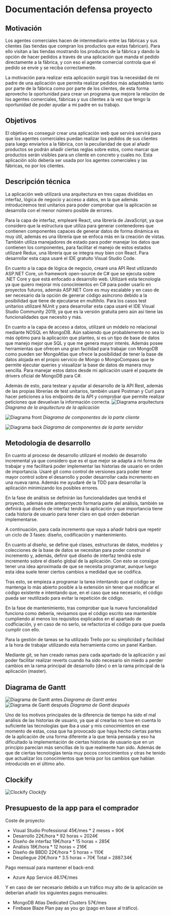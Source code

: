 # Documentación defensa proyecto

## Motivación

Los agentes comerciales hacen de intermediario entre las fábricas y sus clientes (las tiendas que compran los productos que estas fabrican). Para ello visitan a las tiendas mostrando los productos de la fábrica y dando la opción de hacer pedidos a través de una aplicación que manda el pedido directamente a la fábrica, y con eso el agente comercial controla que el pedido se envíe y se reciba correctamente.

La motivación para realizar esta aplicación surgió tras la necesidad de mi padre de una aplicación que permita realizar pedidos más adaptables tanto por parte de la fábrica como por parte de los clientes, de esta forma aprovecho la oportunidad para crear un programa que mejore la relación de los agentes comerciales, fábricas y sus clientes a la vez que tengo la oportunidad de poder ayudar a mi padre en su trabajo.

## Objetivos

El objetivo es conseguir crear una aplicación web que servirá servirá para que los agentes comerciales puedan realizar los pedidos de sus clientes para luego enviarlos a la fábrica, con la peculiaridad de que al añadir productos se podrán añadir ciertas reglas sobre estos, como marcar que productos serán visibles para un cliente en concreto y cuales no. Esta aplicación sólo debería ser usada por los agentes comerciales y las fábricas, no por los clientes.

## Descripción técnica

La aplicación web utilizará una arquitectura en tres capas divididas en interfaz, lógica de negocio y acceso a datos, en la que además introduciremos test unitarios para poder comprobar que la aplicación se desarrolla con el menor número posible de errores.

Para la capa de interfaz, emplearé React, una librería de JavaScript, ya que considero que la estructura que utiliza para generar contenedores que contienen componentes capaces de generar datos de forma dinámica es muy útil, además es una librería que se enfoca más en la creación de vistas. También utiliza manejadores de estado para poder manejar los datos que contienen los componentes, para facilitar el manejo de estos estados utilizaré Redux, una librería que se integra muy bien con React. Para desarrollar esta capa usaré el IDE gratuito Visual Studio Code.

En cuanto a la capa de lógica de negocio, crearé una API Rest utilizando ASP.NET Core, un framework open-source de C# que se ejecuta sobre .NET Core y que está enfocado a desarrollo web. Utilizaré esta tecnología ya que quiero mejorar mis conocimientos en C# para poder usarlo en proyectos futuros, además ASP.NET Core es muy escalable y en caso de ser necesario da la opción de generar código asíncrono debido a la posibilidad que tiene de ejecutarse en multihilo. Para los casos test unitarios utilizaré NUnit y para desarrollar esta capa usaré el IDE Visual Studio Community 2019, ya que es la versión gratuita pero aún así tiene las funcionalidades que necesito y más.

En cuanto a la capa de acceso a datos, utilizaré un módelo no relacional mediante NOSQL en MongoDB. Aún sabiendo que probablemente no sea lo más óptimo para la aplicación que planteo, si es un tipo de base de datos que manejo mejor que SQL y que me genera mayor interés. Además posee herramientas que ofrecen una gran facilidad para trabajar con MongoDB como pueden ser MongoAtlas que ofrece la posibilidad de tener la base de datos alojada en el propio servicio de Mongo o MongoCompass que te permite ejecutar queries y visualizar la base de datos de manera muy sencilla. Para manejar estos datos desde mi aplicación usaré el paquete de drivers oficial de MongoDB para C#.

Además de esto, para testear y ayudar al desarrollo de la API Rest, además de las propias librerías de test unitarios, también usaré Postman y Curl para hacer peticiones a los endpoints de la API y comprobar que permite realizar peticiones que devuelvan la información correcta.
![Diagrama arquitectura](/documentationImages/diagramaArquitectura.png)
_Diagrama de la arquitectura de la aplicación_

![Diagrama front](/documentationImages/diagramaFront.png)
_Diagrama de componentes de la parte cliente_

![Diagrama back](/documentationImages/diagramaBack.png)
_Diagrama de componentes de la parte servidor_

## Metodología de desarrollo

En cuanto al proceso de desarrollo utilizaré el modelo de desarrollo incremental ya que considero que es el que mejor se adapta a mi forma de trabajar y me facilitará poder implementar las historias de usuario en orden de importancia. Usaré git como control de versiones para poder tener mayor control sobre el desarrollo y poder desarrollar cada incremento en una nueva rama. Además me ayudaré de la TDD para desarrollar la aplicación minimizando los posibles errores.

En la fase de análisis se definirán las funcionalidades que tendrá el proyecto, además este anteproyecto formaría parte del análisis, también se definirá qué diseño de interfaz tendrá la aplicación y que importancia tiene cada historia de usuario para tener claro en qué orden deberían implementarse.

A continuación, para cada incremento que vaya a añadir habrá que repetir un ciclo de 3 fases: diseño, codificación y mantenimiento.

En cuanto al diseño, se define qué clases, estructuras de datos, modelos y colecciones de la base de datos se necesitan para poder construir el incremento y, además, definir qué diseño de interfaz tendrá este incremento sobre el diseño global de la aplicación. Con esto se consigue tener una idea aproximada de que se necesita programar, aunque luego esta idea suele tener ciertos cambios a medidad que se codifica.

Tras esto, se empieza a programar la tarea intentando que el código se mantenga lo más abierto posible a la extensión sin tener que modificar el código existente e intentando que, en el caso que sea necesario, el código pueda ser reutilizado para evitar la repetición de código.

En la fase de mantenimiento, tras comprobar que la nueva funcionalidad funciona como debería, revisamos que el código escrito sea mantenible cumpliendo al menos los requisitos explicados en el apartado de codficiación, y en caso de no serlo, se refactoriza el código para que pueda cumplir con ello.

Para la gestión de tareas se ha utilizado Trello por su simplicidad y facilidad a la hora de trabajar utilizando esta herramienta como un panel Kanban.

Mediante git, se han creado ramas para cada apartado de la aplicación y así poder facilitar realizar reverts cuando ha sido necesario sin miedo a perder cambios en la rama principal de desarrollo (dev) o en la rama principal de la aplicación (master).

## Diagrama de Gantt

![Diagrama de Gantt antes](/documentationImages/ganttAntes.png)
_Diagrama de Gantt antes_
![Diagrama de Gantt después](/documentationImages/ganttDespues.png)
_Diagrama de Gantt después_

Uno de los motivos principales de la diferencia de tiempo ha sido el mal análisis de las historias de usuario, ya que al crearlas no tuve en cuenta lo suficiente las tecnologías que iba a usar y mis conocimientos en ese momento de estas, cosa que ha provocado que haya hecho ciertas partes de la aplicación de una forma diferente a la que tenía pensada y eso ha dificultado la implementación de ciertas historias de usuario que en un principio parecían más sencillas de lo que realmente han sido. Además de que de ciertas tecnologías tenía muy pocos conocimientos y otras he tenido que actualizar los conocimientos que tenía por los cambios que habían introducido en el último año.

## Clockify

![Clockify](/documentationImages/clockify.png)
_Clockify_

## Presupuesto de la app para el comprador

Coste de proyecto:
- Visual Studio Professional 45€/mes * 2 meses = 90€
- Desarrollo 22€/hora * 92 horas = 2024€
- Diseño de interfaz 19€/hora * 15 horas = 285€
- Análisis 18€/hora * 12 horas = 216€
- Diseño de BBDD 22€/hora * 5 horas = 110€
- Despliegue 20€/hora * 3.5 horas = 70€
Total = 2887.34€

Pago mensual para mantener el back-end:
- Azure App Service 46.17€/mes

Y en caso de ser necesario debido a un tráfico muy alto de la aplicación se deberían añadir los siguientes pagos mensuales:
- MongoDB Atlas Dedicated Clusters 57€/mes
- Firebase Blaze Plan pay as you go (pago en base al tráfico).

